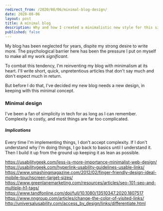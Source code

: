```yaml
---
redirect_from: /2020/08/06/minimal-blog-design/
date: 2020-08-06
layout: post
title: A minimal blog
description: Why and how I created a minimalistic new style for this site
published: false
---
```


My blog has been neglected for years, dispite my strong desire to write more. The psychological barrier here has been the pressure I put on myself to make all my work _significant_.

To combat this tendency, I'm reinventing my blog with minimalism at its heart. I'll write short, quick, unpretentious articles that don't say much and don't expect much in return.

But before I do that, I've decided my new blog needs a new design, in keeping with this minimal concept.

### Minimal design

I've been a fan of simplicity in tech for as long as I can remember. Complexity is costly, and most things are far too complicated.

##### Implications

Every time I'm implementing things, I don't accept complexity. If I don't understand why I'm doing things, I go back to basics until I understand it. Then I build it up from the ground up keeping it as lean as possible.

https://usabilitygeek.com/less-is-more-importance-minimalist-web-design/
https://usabilitygeek.com/hyperlink-usability-guidelines-usable-links/
https://www.smashingmagazine.com/2012/02/finger-friendly-design-ideal-mobile-touchscreen-target-sizes/
https://www.greenlanemarketing.com/resources/articles/seo-101-seo-and-multiple-h1-tags/
https://www.tandfonline.com/doi/full/10.1080/13510347.2020.1807517
https://www.nngroup.com/articles/change-the-color-of-visited-links/
http://universalusability.com/access_by_design/links/differentiate.html
